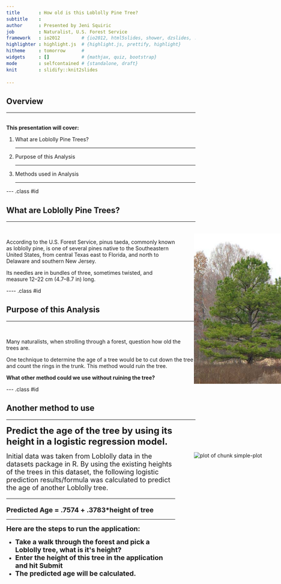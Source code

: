```yaml
---
title       : How old is this Loblolly Pine Tree?
subtitle    : 
author      : Presented by Jeni Squiric
job         : Naturalist, U.S. Forest Service
framework   : io2012        # {io2012, html5slides, shower, dzslides, ...}
highlighter : highlight.js  # {highlight.js, prettify, highlight}
hitheme     : tomorrow      # 
widgets     : []            # {mathjax, quiz, bootstrap}
mode        : selfcontained # {standalone, draft}
knit        : slidify::knit2slides

---
```


## Overview
<hr noshade size=4 color='blue'>  
<BR>
<b>This presentation will cover:</b>

1. What are Loblolly Pine Trees? <hr>
2. Purpose of this Analysis<hr>
3. Methods used in Analysis<hr>

--- .class #id 

## What are Loblolly Pine Trees?
<hr noshade size=4 color='blue'> 
<BR>
<style type="text/css">
#wrap {
   width:800px;
   margin:0 0 0 0;
}
#left_col {
   float:left;
   width:450px;
   padding-right: 50px;
}
#right_col {
   float:right;
   width:300px;
}
</style>

<div id="wrap">
    <div id="left_col">     
<p>According to the U.S. Forest Service, pinus taeda, commonly known as loblolly pine, is one of several pines native to the Southeastern United States, from central Texas east to Florida, and north to Delaware and southern New Jersey. </p>
<p>
Its needles are in bundles of three, sometimes twisted, and measure 12–22 cm 
(4.7–8.7 in) long.
</p>
    </div>
    
<div id="right_col">  
<IMG SRC="loblolly.jpg" ALT="some text" WIDTH=300 HEIGHT=400>
</IMG>
    </div>
</div>

---- .class #id 

## Purpose of this Analysis
<hr noshade size=4 color='blue'>  
<BR>
<p>Many naturalists, when strolling through a forest, question how old the trees are.</p> 

<p>One technique to determine the age of a tree would be to cut down the tree and count the rings in the trunk. This method would ruin the tree.</p>

<p><b>What other method could we use without ruining the tree?</b></p>


--- .class #id 

## Another method to use
<hr noshade size=4 color='blue'>  

<b><font size=5>Predict the age of the tree by using its height in a logistic regression model.</font></b>

<div id="wrap">
    <div id="left_col">  
<font size=4>Initial data was taken from Loblolly data in the datasets package in R.
By using the existing heights of the trees in this dataset, the following logistic prediction results/formula was calculated to predict the age of another Loblolly tree.</h4><hr>
<h4><b>Predicted Age =  .7574 + .3783*height of tree</b> </font> 
<hr noshade size=4 color='red'>  
<font size=4><b>Here are the steps to run the application:</b></font>
<ul>
<li><font size=4>Take a walk through the forest and pick a Loblolly tree, what is it's height?</font></li>
<li><font size=4>Enter the height of this tree in the application and hit <b>Submit</b></font></li>
<li><font size=4>The predicted age will be calculated.</font></li>
</ul>
 </div>
    
<div id="right_col">  

<img src="assets/fig/simple-plot-1.png" title="plot of chunk simple-plot" alt="plot of chunk simple-plot" style="display: block; margin: auto auto auto 0;" />

</div>
</div>
